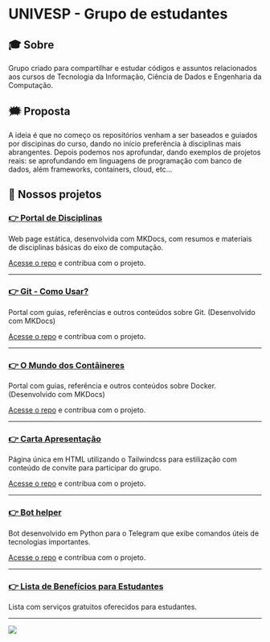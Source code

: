 # UNIVESP - Grupo de estudantes

## :mortar_board: Sobre
Grupo criado para compartilhar e estudar códigos e assuntos relacionados aos cursos de Tecnologia da Informação,  Ciência de Dados e Engenharia da Computação. 

## :right_anger_bubble:	 Proposta
A ideia é que no começo os repositórios venham a ser baseados e guiados por discipinas do curso, dando no início preferência à disciplinas mais abrangentes. Depois podemos nos aprofundar, dando exemplos de projetos reais: se aprofundando em linguagens de programação com  banco de dados, além frameworks, containers, cloud, etc... 


## 🚀 Nossos projetos

### [:point_right: Portal de Disciplinas](https://univesp-computacao.github.io/portal-disciplinas/)

Web page estática, desenvolvida com MKDocs, com resumos e materiais de disciplinas básicas do eixo de computação. 

[Acesse o repo](https://github.com/Univesp-Computacao/segundo_semestre) e contribua com o projeto.

---


### [:point_right: Git - Como Usar?](https://univesp-computacao.github.io/git-como-usar/)

Portal com guias, referências e outros conteúdos sobre Git. (Desenvolvido com MKDocs)

[Acesse o repo](https://github.com/Univesp-Computacao/git-como-usar) e contribua com o projeto.

---

### [:point_right: O Mundo dos Contâineres](https://univesp-computacao.github.io/o_mundo_dos_conteineres/)

Portal com guias, referência e outros conteúdos sobre Docker.(Desenvolvido com MKDocs)

[Acesse o repo](https://univesp-computacao.github.io/o_mundo_dos_conteineres/) e contribua com o projeto.

---

### [:point_right: Carta Apresentação](https://univesp-computacao.github.io/carta_apresentacao/)

Página única em HTML utilizando o Tailwindcss para estilização com conteúdo de convite para participar do grupo.

[Acesse o repo](https://github.com/Univesp-Computacao/carta_apresentacao) e contribua com o projeto.

---

### [:point_right: Bot helper](https://t.me/univespgithub/230)

Bot desenvolvido em Python para o Telegram que exibe comandos úteis de tecnologias importantes.

[Acesse o repo](https://github.com/Univesp-Computacao/bot_help) e contribua com o projeto.

---
### [:point_right: Lista de Benefícios para Estudantes](https://github.com/Univesp-Computacao/lista-beneficios-estudantes)

Lista com serviços gratuitos oferecidos para estudantes.

---



![](https://komarev.com/ghpvc/?username=Univesp-Computacao)
